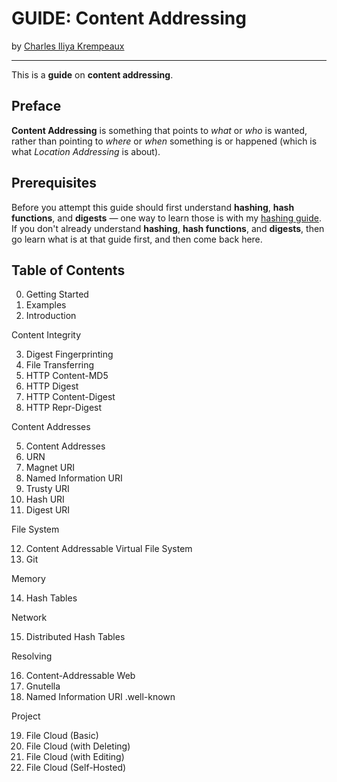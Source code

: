# GUIDE: Content Addressing

by [Charles Iliya Krempeaux](http://changelog.ca/)

---

This is a **guide** on **content addressing**.

## Preface

**Content Addressing** is something that points to _what_ or _who_ is wanted, rather than pointing to _where_ or _when_ something is or happened (which is what _Location Addressing_ is about).

## Prerequisites

Before you attempt this guide should first understand **hashing**, **hash functions**, and **digests** — one way to learn those is with my [hashing guide](https://github.com/reiver/guide-hashing). If you don't already understand **hashing**, **hash functions**, and **digests**, then go learn what is at that guide first, and then come back here.

## Table of Contents

0. Getting Started
1. Examples
2. Introduction

Content Integrity

3. Digest Fingerprinting
4. File Transferring
5. HTTP Content-MD5
6. HTTP Digest
7. HTTP Content-Digest
8. HTTP Repr-Digest

Content Addresses

5. Content Addresses
6. URN
7. Magnet URI
8. Named Information URI
9. Trusty URI
10. Hash URI
11. Digest URI

File System

12. Content Addressable Virtual File System
13. Git

Memory

14. Hash Tables

Network

15. Distributed Hash Tables

Resolving

16. Content-Addressable Web
17. Gnutella
18. Named Information URI .well-known

Project

19. File Cloud (Basic)
20. File Cloud (with Deleting)
21. File Cloud (with Editing)
22. File Cloud (Self-Hosted)
